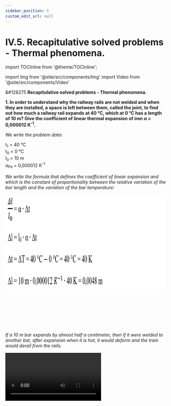 ```yaml
---
sidebar_position: 5
custom_edit_url: null
---
```


# IV.5. Recapitulative solved problems - Thermal phenomena.


import TOCInline from '@theme/TOCInline';

<TOCInline toc={toc} />



import Img from '@site/src/components/Img'
import Video from '@site/src/components/Video'




<div class="alert alert--warning" role="alert">

&#128275 **Recapitulative solved problems - Thermal phenomena.**




**1. In order to understand why the railway rails are not welded and when they are installed, a space is left between them, called the joint, to find out how much a railway rail expands at 40 °C, which at 0 °C has a length of 10 m? Give the coefficient of linear thermal expansion of iron α = 0,000012 K<sup>-1</sup>.**

_We write the problem data:_

   
t<sub>1</sub> = 40 °C    
t<sub>0</sub> = 0 °C   
l<sub>0</sub> = 10 m    
α<sub>Fe</sub> = 0,000012 K<sup>-1</sup>



_We write the formula that defines the coefficient of linear expansion and which is the constant of proportionality between the relative variation of the bar length and the variation of the bar temperature:_


<Img className="img-responsive4" src="fizica/clasa6/capitolul4/IV-5-recapitulative-solved-problems-thermal-phenomena-picture1-solution-of-problem-no-1.png" width="1000" height="297" lazy={false} />


<br></br>
<br></br>
<br></br>


_If a 10 m bar expands by almost half a centimeter, then if it were welded to another bar, after expansion when it is hot, it would deform and the train would derail from the rails._


<Video src="https://www.youtube.com/embed/NsPZ9ShloqU" lazy={false} />


<br></br>
<br></br>
<br></br>



**2. Two bodies, 1 and 2, were placed in thermal contact. Here is the graph of the evolution of the temperature of the two bodies over time:**


<Img className="img-responsive4" src="fizica/clasa6/capitolul4/IV-5-recapitulative-solved-problems-thermal-phenomena-picture2-graph-for-problem-no-2.png" width="1000" height="480" />





Is required:   
a) What are the initial temperatures of the two bodies?     
b) What is the equilibrium temperature?    
c) After how many minutes did the two bodies reach thermal equilibrium?    
d) What phenomenon does each body suffer during thermal contact?



**Solution:**



a) Body 1 has the initial temperature of 60 °C, being the warm body and body 2 has the initial temperature of 10 °C, being the cold body (at the moment 0 min).

b) The equilibrium temperature of the two bodies (their final temperature) is 30 °C.

c) The two bodies reached thermal equilibrium after 6 min.

d) During thermal contact, body 1 (cold) receives heat and heats up. Body 2 (hot) gives off heat and cools.




<Video src="https://www.youtube.com/embed/W8ExKkpQlOo" />



<br></br>
<br></br>
<br></br>



**3. The graph below shows the volume dependence of a temperature liquid. What is this liquid?**


<Img className="img-responsive4" src="fizica/clasa6/capitolul4/IV-5-recapitulative-solved-problems-thermal-phenomena-picture3-graph-for-problem-no-3.png" width="1000" height="480" />



<br></br>
<br></br>


**Solution:**

At 4 °C the liquid has the lowest volume and therefore the highest density.

When the liquid is cooled below 4 °C, its volume increases.

When the liquid is heated above 4 °C, its volume increases.

These strange phenomena are suffered only by water and are called water anomaly.



<br></br>
<br></br>




**4. A bimetallic blade is an assembly of two blades of different metals, fastened with rivets. They bend when heated, because they increase their length differently. Bimetallic blades are used as electrical switches in electrical appliances with thermostats. The pictures below show two bimetallic blades that bent when heated. Order the three metals A, B and C in ascending order of their length expansion. **



<Img className="img-responsive4" src="fizica/clasa6/capitolul4/IV-5-recapitulative-solved-problems-thermal-phenomena-picture4-bimetallic-blades-drawing-for-problem-no-4.png" width="1000" height="176" />



<br></br>
<br></br>


**Solution:**


In the first bimetallic blade, metal A increases its length more than metal B by heating.

In the second bimetallic blade, metal B increases its length more than metal C by heating.

The ascending order of linearly expanding metals is C, B, A.

Example:
Fe, Cu, Al




<br></br>
<br></br>





**5. A body's density reduces its density by 20%. By what percentage does it increase in volume?**


**Solution:**




_We write the body data at room temperature with index 1, and those after heating with index 2._


_We write the body density after heating (ρ<sub>2</sub>) taking into account that it has decreased by 20% compared to the initial density (ρ<sub>1</sub>):_



<Img className="img-responsive4" src="fizica/clasa6/capitolul4/IV-5-recapitulative-solved-problems-thermal-phenomena-picture5-solution-part1-for-problem-no-5.png" width="1000" height="83" />


<br></br>
<br></br>

_We write the density formula taking into account that by heating a body, when expanding, only the volume of the body is increased, its mass remains the same:_


<Img className="img-responsive4" src="fizica/clasa6/capitolul4/IV-5-recapitulative-solved-problems-thermal-phenomena-picture6-solution-part2-for-problem-no-5.png" width="1000" height="109" />


<br></br>
<br></br>


_All the terms of this equation are brought to the same denominator (10 ∙ V <sub>1</sub> ∙ V<sub>2</sub>) and the denominator is dropped. Also the mass m is reduced to all terms:_




<Img className="img-responsive4" src="fizica/clasa6/capitolul4/IV-5-recapitulative-solved-problems-thermal-phenomena-picture7-solution-part3-for-problem-no-5.png" width="1000" height="434" />

<Img className="img-responsive4" src="fizica/clasa6/capitolul4/IV-5-recapitulative-solved-problems-thermal-phenomena-picture8-solution-part4-for-problem-no-5.png" width="1000" height="448" />


<br></br>
<br></br>

**Heating body volume increased by 25%.**



<br></br>
<br></br>
<br></br>





**6. Why is 20 °C written on graduated scale measuring instruments (graduated vessels, roulette wheels, etc.)?**


Graduated scale measuring instruments dilation can change the distance between divisions leading to erroneous readings of measured quantities. They are calibrated for use at room temperature of 20 °C.


<br></br>
<br></br>
<br></br>


**7. Un corp de aluminiu de 270 g la temperatura de t<sub>0</sub> = 20 °C are densitatea ρ<sub>0</sub> = 2,7 g/cm<sup>3</sup>. Încălzind corpul la temperatura t = 80 °C, volumul său crește cu ΔV = 420 mm<sup>3</sup>. Ce densitate ρ are corpul la t = 80 °C?**


**7. An aluminum body of 270 g at a temperature of t<sub>0</sub> = 20 °C has a density of ρ<sub>0</sub> = 2,7 g/cm<sup>3</sup>. By heating the body to a temperature t = 80 °C, its volume increases by ΔV = 420 mm<sup>3</sup>. What density ρ has the body have at t = 80 °C?**


**Solution:**


_We transform the volume increase into cm<sup>3</sup>:_


<Img className="img-responsive4" src="fizica/clasa6/capitolul4/IV-5-recapitulative-solved-problems-thermal-phenomena-picture9-solution-part1-for-problem-no-6.png" width="1000" height="86" />

<br></br>
<br></br>
<br></br>


_We write the density formula and subtract the initial body volume:_


<Img className="img-responsive4" src="fizica/clasa6/capitolul4/IV-5-recapitulative-solved-problems-thermal-phenomena-picture10-solution-part2-for-problem-no-6.png" width="1000" height="193" />


<br></br>
<br></br>
<br></br>


_We write the body volume after heating, increased by ΔV:_


**V = V<sub>0</sub> + ΔV**

<br></br>


_We write the density formula after heating or dilating the body:_

<Img className="img-responsive4" src="fizica/clasa6/capitolul4/IV-5-recapitulative-solved-problems-thermal-phenomena-picture11-solution-part3-for-problem-no-6.png" width="1000" height="114" />



<br></br>
<br></br>
<br></br>


_We replace the numerical data in the obtained formula and calculate the body density at 80 °C:_


<Img className="img-responsive4" src="fizica/clasa6/capitolul4/IV-5-recapitulative-solved-problems-thermal-phenomena-picture12-solution-part4-for-problem-no-6.png" width="1000" height="101" />



</div>



